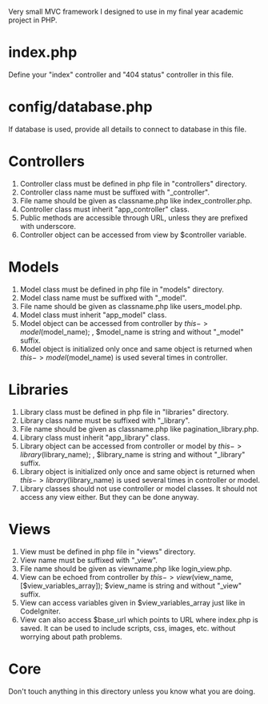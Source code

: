 Very small MVC framework I designed to use in my final year academic project in PHP.

index.php
=========
Define your "index" controller and "404 status" controller in this file.


config/database.php
===================
If database is used, provide all details to connect to database in this file.


Controllers
===========
1. Controller class must be defined in php file in "controllers" directory.
2. Controller class name must be suffixed with "_controller".
3. File name should be given as classname.php like index_controller.php.
4. Controller class must inherit "app_controller" class.
5. Public methods are accessible through URL, unless they are prefixed with underscore.
6. Controller object can be accessed from view by $controller variable.


Models
======
1. Model class must be defined in php file in "models" directory.
2. Model class name must be suffixed with "_model".
3. File name should be given as classname.php like users_model.php.
4. Model class must inherit "app_model" class.
5. Model object can be accessed from controller by $this->model($model_name); , $model_name is string and without "_model" suffix.
6. Model object is initialized only once and same object is returned when $this->model($model_name) is used several times in controller.


Libraries
=========
1. Library class must be defined in php file in "libraries" directory.
2. Library class name must be suffixed with "_library".
3. File name should be given as classname.php like pagination_library.php.
4. Library class must inherit "app_library" class.
5. Library object can be accessed from controller or model by $this->library($library_name); , $library_name is string and without "_library" suffix.
6. Library object is initialized only once and same object is returned when $this->library($library_name) is used several times in controller or model.
7. Library classes should not use controller or model classes. It should not access any view either. But they can be done anyway.


Views
=====
1. View must be defined in php file in "views" directory.
2. View name must be suffixed with "_view".
3. File name should be given as viewname.php like login_view.php.
4. View can be echoed from controller by $this->view($view_name, [$view_variables_array]); $view_name is string and without "_view" suffix.
5. View can access variables given in $view_variables_array just like in CodeIgniter.
6. View can also access $base_url which points to URL where index.php is saved. It can be used to include scripts, css, images, etc. without worrying about path problems.


Core
====
Don't touch anything in this directory unless you know what you are doing.